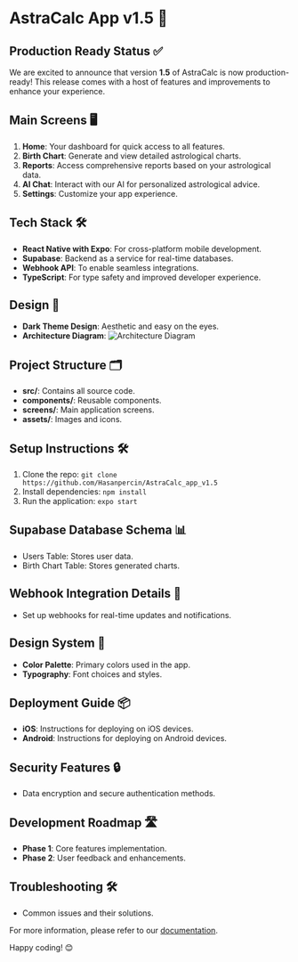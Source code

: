 # AstraCalc App v1.5 🚀

## Production Ready Status ✅

We are excited to announce that version **1.5** of AstraCalc is now production-ready! This release comes with a host of features and improvements to enhance your experience.

## Main Screens 🖥️
1. **Home**: Your dashboard for quick access to all features.
2. **Birth Chart**: Generate and view detailed astrological charts.
3. **Reports**: Access comprehensive reports based on your astrological data.
4. **AI Chat**: Interact with our AI for personalized astrological advice.
5. **Settings**: Customize your app experience.

## Tech Stack 🛠️
- **React Native with Expo**: For cross-platform mobile development.
- **Supabase**: Backend as a service for real-time databases.
- **Webhook API**: To enable seamless integrations.
- **TypeScript**: For type safety and improved developer experience.

## Design 🌈
- **Dark Theme Design**: Aesthetic and easy on the eyes.
- **Architecture Diagram**: ![Architecture Diagram](link-to-diagram)

## Project Structure 🗂️
- **src/**: Contains all source code.
- **components/**: Reusable components.
- **screens/**: Main application screens.
- **assets/**: Images and icons.

## Setup Instructions 🛠️
1. Clone the repo: `git clone https://github.com/Hasanpercin/AstraCalc_app_v1.5`
2. Install dependencies: `npm install`
3. Run the application: `expo start`

## Supabase Database Schema 📊
- Users Table: Stores user data.
- Birth Chart Table: Stores generated charts.

## Webhook Integration Details 🔗
- Set up webhooks for real-time updates and notifications.

## Design System 🎨
- **Color Palette**: Primary colors used in the app.
- **Typography**: Font choices and styles.

## Deployment Guide 📦
- **iOS**: Instructions for deploying on iOS devices.
- **Android**: Instructions for deploying on Android devices.

## Security Features 🔒
- Data encryption and secure authentication methods.

## Development Roadmap 🛣️
- **Phase 1**: Core features implementation.
- **Phase 2**: User feedback and enhancements.

## Troubleshooting 🛠️
- Common issues and their solutions.

For more information, please refer to our [documentation](link-to-docs).

Happy coding! 😊